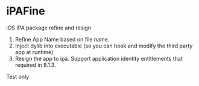 # iPAFine
iOS IPA package refine and resign

1. Refine App Name based on file name.
2. Inject dylib into executable (so you can hook and modify the third party app at runtime).
3. Resign the app to ipa. Support application identity entitlements that required in 8.1.3.

Test only
